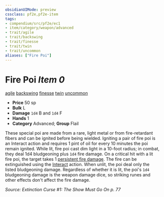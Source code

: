 ```yaml
---
obsidianUIMode: preview
cssclass: pf2e,pf2e-item
tags:
- compendium/src/pf2e/ec1
- item/category/weapon/advanced
- trait/agile
- trait/backswing
- trait/finesse
- trait/twin
- trait/uncommon
aliases: ["Fire Poi"]
---
```

# Fire Poi *Item 0*  
[agile](../../../Rules/traits/agile.md)  [backswing](../../../Rules/traits/backswing.md)  [finesse](../../../Rules/traits/finesse.md)  [twin](../../../Rules/traits/twin.md)  [uncommon](../../../Rules/traits/uncommon.md)  

- **Price** 50 sp
- **Bulk** L
- **Damage** `1d4` B and `1d4` F
- **Hands** 1
- **Category** Advanced; **Group** Flail 

These special poi are made from a rare, light metal or from fire-retardant fibers and can be ignited before being wielded. Igniting a pair of fire poi is an Interact action and requires 1 pint of oil for every 10 minutes the poi remain ignited. While lit, fire poi cast dim light in a 10-foot radius; in combat, they deal 1d4 bludgeoning plus `1d4` fire damage. On a critical hit with a lit fire poi, the target takes 1 [persistent fire damage](../../../Rules/conditions.md#Persistent%20Damage). The fire can be extinguished using the [Interact](../../../Rules/actions/interact.md) action. When unlit, the poi deal only the listed bludgeoning damage. Regardless of whether it is lit, the poi's `1d4` bludgeoning damage is the weapon damage dice, so striking runes and other effects don't affect the fire damage.

*Source: Extinction Curse #1: The Show Must Go On p. 77*
